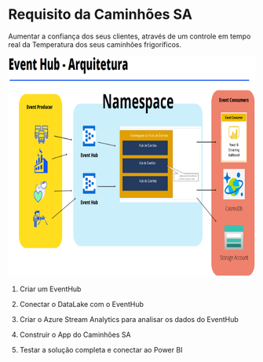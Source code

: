 # Requisito da Caminhões SA
Aumentar a confiança dos seus clientes, através de um controle em tempo real da Temperatura dos seus caminhões frigoríficos. 

<img src="https://github.com/Lucas-Sobreira/Azure_Streaming_Caminhoes_SA/blob/main/imgs/Arquitetura_EventHub.png" width="900" height="450"/>

1) Criar um EventHub

2) Conectar o DataLake com o EventHub

3) Criar o Azure Stream Analytics para analisar os dados do EventHub

4) Construir o App do Caminhões SA

5) Testar a solução completa e conectar ao Power BI
